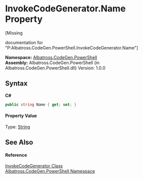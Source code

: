 # InvokeCodeGenerator.Name Property 
 

\[Missing <summary> documentation for "P:Albatross.CodeGen.PowerShell.InvokeCodeGenerator.Name"\]

**Namespace:**&nbsp;<a href="N_Albatross_CodeGen_PowerShell.md">Albatross.CodeGen.PowerShell</a><br />**Assembly:**&nbsp;Albatross.CodeGen.PowerShell (in Albatross.CodeGen.PowerShell.dll) Version: 1.0.0

## Syntax

**C#**<br />
``` C#
public string Name { get; set; }
```


#### Property Value
Type: <a href="http://msdn2.microsoft.com/en-us/library/s1wwdcbf" target="_blank">String</a>

## See Also


#### Reference
<a href="T_Albatross_CodeGen_PowerShell_InvokeCodeGenerator.md">InvokeCodeGenerator Class</a><br /><a href="N_Albatross_CodeGen_PowerShell.md">Albatross.CodeGen.PowerShell Namespace</a><br />
